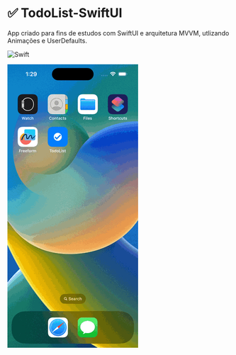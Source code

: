 # :white_check_mark: TodoList-SwiftUI

App criado para fins de estudos com SwiftUI e arquitetura MVVM, utlizando Animações e UserDefaults.

![Swift](https://img.shields.io/badge/swift-F54A2A?style=for-the-badge&logo=swift&logoColor=white)

![](https://github.com/BruEspindola/TodoList-SwiftUI/blob/main/Simulator%20Screen%20Recording%20-%20iPhone%2014%20Pro%20-%202023-05-12%20at%2013.30.29.gif)
